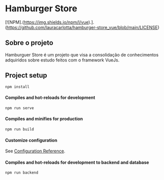 # Hamburger Store
[![NPM].(https://img.shields.io/npm/l/vue).].(https://github.com/lauracarlotta/hamburger-store_vue/blob/main/LICENSE)

## Sobre o projeto

Hamburguer Store é um projeto que visa a consolidação de conhecimentos adquiridos sobre estudo feitos com o framework VueJs.

## Project setup

```
npm install
```

#### Compiles and hot-reloads for development

```
npm run serve
```

#### Compiles and minifies for production

```
npm run build
```

#### Customize configuration

See [Configuration Reference](https://cli.vuejs.org/config/).


#### Compiles and hot-reloads for development to backend and database

```
npm run backend
```
